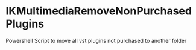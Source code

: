 # IKMultimediaRemoveNonPurchasedPlugins
Powershell Script to move all vst plugins not purchased to another folder
